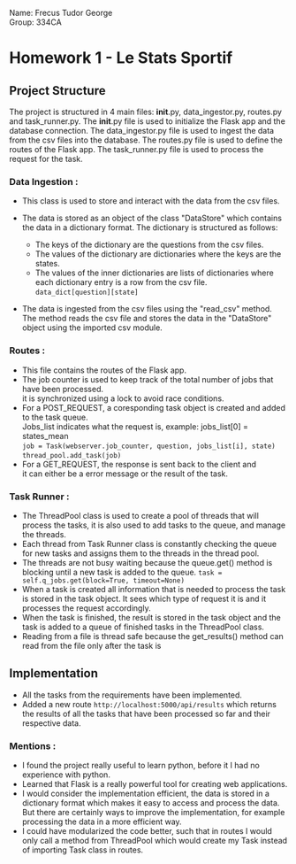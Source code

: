 Name: Frecus Tudor George  
Group: 334CA

# Homework 1 - Le Stats Sportif
<!-- #### Este recomandat să folosiți diacritice. Se poate opta și pentru realizarea în limba engleză.  -->

Project Structure
-
<!-- 1. Explicație pentru soluția aleasă: -->
The project is structured in 4 main files: __init__.py, data_ingestor.py, routes.py and task_runner.py. The __init__.py file is used to initialize the Flask app and the database connection. The data_ingestor.py file is used to ingest the data from the csv files into the database. The routes.py file is used to define the routes of the Flask app. The task_runner.py file is used to process the request for the task.

### Data Ingestion :
- This class is used to store and interact with the data from the csv files. 
- The data is stored as an object of the class "DataStore" which contains the data in a dictionary format. The dictionary is structured as follows: 
    - The keys of the dictionary are the questions from the csv files.
    - The values of the dictionary are dictionaries where the keys are the states.
    - The values of the inner dictionaries are lists of dictionaries where each dictionary entry is a row from the csv file.  
``` data_dict[question][state] ```

- The data is ingested from the csv files using the "read_csv" method. The method reads the csv file and stores the data in the "DataStore" object using the imported csv module.

### Routes :
- This file contains the routes of the Flask app.
- The job counter is used to keep track of the total number of jobs that have been processed.  
it is synchronized using a lock to avoid race conditions.
- For a POST_REQUEST, a coresponding task object is created and added to the task queue.   
Jobs_list indicates what the request is, example: jobs_list[0] = states_mean  
``` job = Task(webserver.job_counter, question, jobs_list[i], state)  ```
``` thread_pool.add_task(job) ```
- For a GET_REQUEST, the response is sent back to the client and   
it can either be a error message or the result of the task.

### Task Runner :
- The ThreadPool class is used to create a pool of threads that will process the tasks, it is also used to add tasks to the queue, and manage the threads.
- Each thread from Task Runner class is constantly checking the queue for new tasks and assigns them to the threads in the thread pool.
- The threads are not busy waiting because the queue.get() method is blocking until a new task is added to the queue. 
``` task = self.q_jobs.get(block=True, timeout=None) ```
- When a task is created all information that is needed to process the task is stored in the task object. It sees which type of request it is and it processes the request accordingly.
- When the task is finished, the result is stored in the task object and the task is added to a queue of finished tasks in the ThreadPool class.
- Reading from a file is thread safe because the get_results() method can read from the file only after the task is

## Implementation
- All the tasks from the requirements have been implemented.
- Added a new route ``` http://localhost:5000/api/results ``` which returns the results of all the tasks that have been processed so far and their respective data.

### Mentions :
- I found the project really useful to learn python, before it I had no experience with python.
- Learned that Flask is a really powerful tool for creating web applications.
- I would consider the implementation efficient, the data is stored in a dictionary format which makes it easy to access and process the data. But there are certainly ways to improve the implementation, for example processing the data in a more efficient way.
- I could have modularized the code better, such that in routes I would only call a method from ThreadPool which would create my Task instead of importing Task class in routes.

<!-- ***Obligatoriu:*** 


* De făcut referință la abordarea generală menționată în paragraful de mai sus. Aici se pot băga bucăți de cod/funcții - etc.
* Consideri că tema este utilă?
* Consideri implementarea naivă, eficientă, se putea mai bine?

***Opțional:***


* De menționat cazuri speciale, nespecificate în enunț și cum au fost tratate.


Implementare
-

* De specificat dacă întregul enunț al temei e implementat
* Dacă există funcționalități extra, pe lângă cele din enunț - descriere succintă + motivarea lor
* De specificat funcționalitățile lipsă din enunț (dacă există) și menționat dacă testele reflectă sau nu acest lucru
* Dificultăți întâmpinate
* Lucruri interesante descoperite pe parcurs


Resurse utilizate
-

* Resurse utilizate - toate resursele publice de pe internet/cărți/code snippets, chiar dacă sunt laboratoare de ASC

Git
-
[Le-Stats-Sportif](https://github.com/og-tudor/Le-Stats-Sportif)

Ce să **NU**
-
* Detalii de implementare despre fiecare funcție/fișier în parte
* Fraze lungi care să ocolească subiectul în cauză
* Răspunsuri și idei neargumentate
* Comentarii (din cod) și *TODO*-uri

Acest model de README a fost adaptat după [exemplul de README de la SO](https://github.com/systems-cs-pub-ro/so/blob/master/assignments/README.example.md). -->